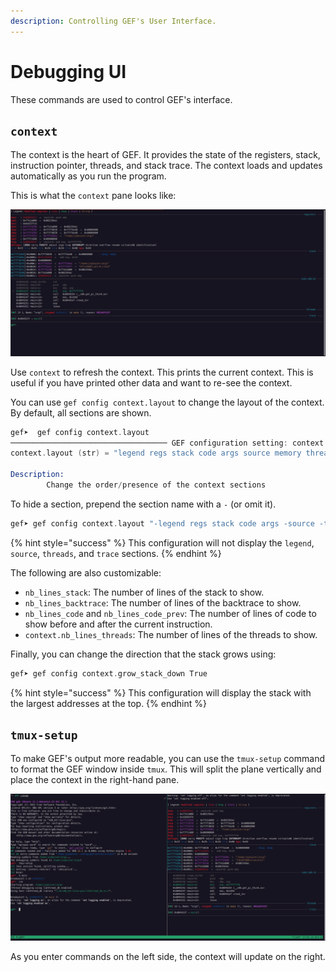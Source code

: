 ```yaml
---
description: Controlling GEF's User Interface.
---
```


# Debugging UI

These commands are used to control GEF's interface.

## `context`

The context is the heart of GEF. It provides the state of the registers, stack, instruction pointer, threads, and stack trace. The context loads and updates automatically as you run the program.

This is what the `context` pane looks like:

<div align="center">

<img src="../.gitbook/assets/gef-context.png" alt="GEF Context Pane">

</div>

Use `context` to refresh the context. This prints the current context. This is useful if you have printed other data and want to re-see the context.

You can use `gef config context.layout` to change the layout of the context. By default, all sections are shown.

```nasm
gef➤  gef config context.layout
─────────────────────────────────── GEF configuration setting: context.layout ───────────────────────────────────
context.layout (str) = "legend regs stack code args source memory threads trace extra libc_function_args syscall_args libc_function_args syscall_args libc_function_args syscall_args"

Description:
        Change the order/presence of the context sections
```

To hide a section, prepend the section name with a `-` (or omit it).

```nasm
gef➤ gef config context.layout "-legend regs stack code args -source -threads -trace extra memory"
```

{% hint style="success" %}
This configuration will not display the `legend`, `source`, `threads`, and `trace` sections.
{% endhint %}

The following are also customizable:

* `nb_lines_stack`: The number of lines of the stack to show.
* `nb_lines_backtrace`: The number of lines of the backtrace to show.
* `nb_lines_code` and `nb_lines_code_prev`: The number of lines of code to show before and after the current instruction.
* `context.nb_lines_threads`: The number of lines of the threads to show.

Finally, you can change the direction that the stack grows using:

```nasm
gef➤ gef config context.grow_stack_down True
```

{% hint style="success" %}
This configuration will display the stack with the largest addresses at the top.
{% endhint %}

## `tmux-setup`

To make GEF's output more readable, you can use the `tmux-setup` command to format the GEF window inside `tmux`. This will split the plane vertically and place the context in the right-hand pane.

<div align="center">

<img src="../.gitbook/assets/gef-tmuxsetup.png" alt="Using tmux-setup in GEF">

</div>

As you enter commands on the left side, the context will update on the right.

